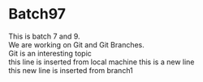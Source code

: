 # Batch97

This is batch 7 and 9. <br>
We are working on Git and Git Branches. <BR>
Git is an interesting topic <br>
this line is inserted from local machine
this is a new line <br>
this new line is inserted from branch1
